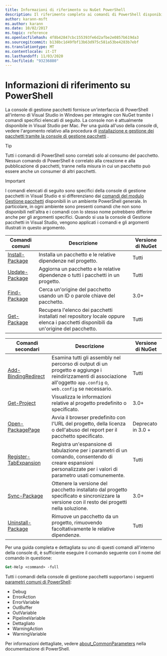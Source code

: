 ```yaml
---
title: Informazioni di riferimento su NuGet PowerShell
description: Il riferimento completo ai comandi di PowerShell disponibili nella console di gestione pacchetti NuGet in Visual Studio.
author: karann-msft
ms.author: karann
ms.date: 10/02/2017
ms.topic: reference
ms.openlocfilehash: 4f8b42847cbc155393fe6d2afbe2e0857b619da3
ms.sourcegitcommit: b138bc1d49fbf13b63d975c581a53be4283b7ebf
ms.translationtype: MT
ms.contentlocale: it-IT
ms.lasthandoff: 11/03/2020
ms.locfileid: "93236880"
---
```

# <a name="powershell-reference"></a>Informazioni di riferimento su PowerShell

La console di gestione pacchetti fornisce un'interfaccia di PowerShell all'interno di Visual Studio in Windows per interagire con NuGet tramite i comandi specifici elencati di seguito. La console non è attualmente disponibile in Visual Studio per Mac. Per una guida all'uso della console di, vedere l'argomento relativo alla procedura di [installazione e gestione dei pacchetti tramite la console di gestione pacchetti](../consume-packages/install-use-packages-powershell.md) .

> [!Tip]
> Tutti i comandi di PowerShell sono correlati solo al consumo del pacchetto. Nessun comando di PowerShell è correlato alla creazione e alla pubblicazione di pacchetti, tranne nella misura in cui un pacchetto può essere anche un consumer di altri pacchetti.

> [!Important]
> I comandi elencati di seguito sono specifici della console di gestione pacchetti in Visual Studio e si differenziano dai [comandi del modulo Gestione pacchetti](/powershell/module/packagemanagement/?view=powershell-6) disponibili in un ambiente PowerShell generale. In particolare, in ogni ambiente sono presenti comandi che non sono disponibili nell'altra e i comandi con lo stesso nome potrebbero differire anche per gli argomenti specifici. Quando si usa la console di Gestione pacchetti in Visual Studio, vengono applicati i comandi e gli argomenti illustrati in questo argomento.

| Comandi comuni | Descrizione | Versione di NuGet |
| --- | --- | --- |
| [Install-Package](ps-reference/ps-ref-install-package.md) | Installa un pacchetto e le relative dipendenze nel progetto. | Tutti |
| [Update-Package](ps-reference/ps-ref-update-package.md) | Aggiorna un pacchetto e le relative dipendenze o tutti i pacchetti in un progetto. | Tutti |
| [Find-Package](ps-reference/ps-ref-find-package.md) | Cerca un'origine del pacchetto usando un ID o parole chiave del pacchetto. | 3.0+ |
| [Get-Package](ps-reference/ps-ref-get-package.md) | Recupera l'elenco dei pacchetti installati nel repository locale oppure elenca i pacchetti disponibili da un'origine del pacchetto. | Tutti |

| Comandi secondari | Descrizione | Versione di NuGet |
| --- | --- | --- |
| [Add-BindingRedirect](ps-reference/ps-ref-add-bindingredirect.md) | Esamina tutti gli assembly nel percorso di output di un progetto e aggiunge i reindirizzamenti di associazione all'oggetto `app.config` o, `web.config` se necessario. | Tutti |
| [Get-Project](ps-reference/ps-ref-get-project.md) | Visualizza le informazioni relative al progetto predefinito o specificato. | 3.0+ |
| [Open-PackagePage](ps-reference/ps-ref-open-packagepage.md) | Avvia il browser predefinito con l'URL del progetto, della licenza o dell'abuso del report per il pacchetto specificato. | Deprecato in 3.0 + |
| [Register-TabExpansion](ps-reference/ps-ref-register-tabexpansion.md) | Registra un'espansione di tabulazione per i parametri di un comando, consentendo di creare espansioni personalizzate per i valori di parametro usati comunemente. | Tutti |
| [Sync-Package](ps-reference/ps-ref-sync-package.md) | Ottenere la versione del pacchetto installato dal progetto specificato e sincronizzare la versione con il resto dei progetti nella soluzione. | 3.0+ |
| [Uninstall-Package](ps-reference/ps-ref-uninstall-package.md) | Rimuove un pacchetto da un progetto, rimuovendo facoltativamente le relative dipendenze. | Tutti |

Per una guida completa e dettagliata su uno di questi comandi all'interno della console di, è sufficiente eseguire il comando seguente con il nome del comando in questione:

```ps
Get-Help <command> -full
```

Tutti i comandi della console di gestione pacchetti supportano i seguenti [parametri comuni di PowerShell](/powershell/module/microsoft.powershell.core/about/about_commonparameters):

- Debug
- ErrorAction
- ErrorVariable
- OutBuffer
- OutVariable
- PipelineVariable
- Dettagliato
- WarningAction
- WarningVariable

Per informazioni dettagliate, vedere [about_CommonParameters](/powershell/module/microsoft.powershell.core/about/about_commonparameters) nella documentazione di PowerShell.